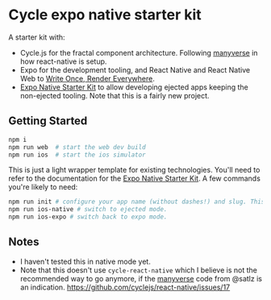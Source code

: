 # Cycle expo native starter kit

A starter kit with:
 - Cycle.js for the fractal component architecture. Following [manyverse](https://github.com/staltz/manyverse) in how react-native is setup.
 - Expo for the development tooling, and React Native and React Native Web to [Write Once, Render Everywhere](https://github.com/peggyrayzis/asburyagile-universal-components).
 - [Expo Native Starter Kit](https://github.com/codersera-repo/expo-native-starter-kit) to allow developing ejected apps keeping the non-ejected tooling. Note that this is a fairly new project.

## Getting Started

```bash
npm i
npm run web  # start the web dev build
npm run ios  # start the ios simulator
```

This is just a light wrapper template for existing technologies. You'll need to refer to the documentation for the [Expo Native Starter Kit](https://github.com/codersera-repo/expo-native-starter-kit). A few commands you're likely to need:

```bash
npm run init # configure your app name (without dashes!) and slug. This will only work once...
npm run ios-native # switch to ejected mode.
npm run ios-expo # switch back to expo mode.
```

## Notes

- I haven't tested this in native mode yet.
- Note that this doesn't use `cycle-react-native` which I believe is not the recommended way to go anymore, if the [manyverse](https://github.com/staltz/manyverse) code from @satlz is an indication. https://github.com/cyclejs/react-native/issues/17
